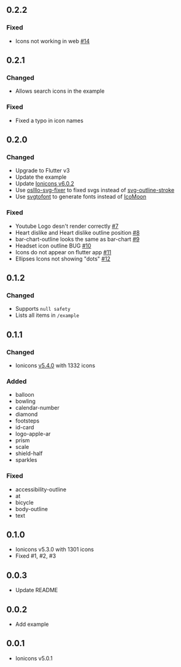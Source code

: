 ## 0.2.2

### Fixed

-   Icons not working in web [#14](https://github.com/ez-connect/flutter-ionicons/issues/14)

## 0.2.1

### Changed

- Allows search icons in the example

### Fixed

- Fixed a typo in icon names

## 0.2.0

### Changed

-   Upgrade to Flutter v3
-   Update the example
-   Update [Ionicons v6.0.2](https://github.com/ionic-team/ionicons/releases/tag/v6.0.2)
-   Use [oslllo-svg-fixer](https://www.npmjs.com/package/oslllo-svg-fixer) to fixed svgs instead of [svg-outline-stroke](https://www.npmjs.com/package/svg-outline-stroke)
-   Use [svgtofont](https://www.npmjs.com/package/svgtofont) to generate fonts instead of [IcoMoon](https://icomoon.io/)

### Fixed

-   Youtube Logo desn't render correctly [#7](https://github.com/ez-connect/flutter-ionicons/issues/7)
-   Heart dislike and Heart dislike outline position [#8](https://github.com/ez-connect/flutter-ionicons/issues/8)
-   bar-chart-outline looks the same as bar-chart [#9](https://github.com/ez-connect/flutter-ionicons/issues/9)
-   Headset icon outline BUG [#10](https://github.com/ez-connect/flutter-ionicons/issues/10)
-   Icons do not appear on flutter app [#11](https://github.com/ez-connect/flutter-ionicons/issues/11)
-   Ellipses Icons not showing "dots" [#12](https://github.com/ez-connect/flutter-ionicons/issues/12)

## 0.1.2

### Changed

-   Supports `null safety`
-   Lists all items in `/example`

## 0.1.1

### Changed

-   Ionicons [v5.4.0](https://github.com/ionic-team/ionicons/releases/tag/v5.4.0) with 1332 icons

### Added

-   balloon
-   bowling
-   calendar-number
-   diamond
-   footsteps
-   id-card
-   logo-apple-ar
-   prism
-   scale
-   shield-half
-   sparkles

### Fixed

-   accessibility-outline
-   at
-   bicycle
-   body-outline
-   text

## 0.1.0

-   Ionicons v5.3.0 with 1301 icons
-   Fixed #1, #2, #3

## 0.0.3

-   Update README

## 0.0.2

-   Add example

## 0.0.1

-   Ionicons v5.0.1
